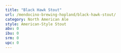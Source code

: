 ```yaml
---
title: "Black Hawk Stout"
url: /mendocino-brewing-hopland/black-hawk-stout/
category: North American Ale
style: American-Style Stout
abv: 0
ibu: 0
srm: 0
upc: 0
---
```



